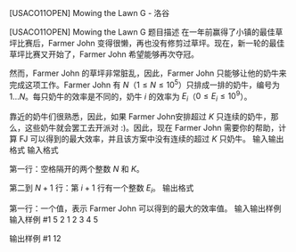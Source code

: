 



[USACO11OPEN] Mowing the Lawn G - 洛谷














[USACO11OPEN] Mowing the Lawn G
题目描述
在一年前赢得了小镇的最佳草坪比赛后，Farmer John 变得很懒，再也没有修剪过草坪。现在，新一轮的最佳草坪比赛又开始了，Farmer John 希望能够再次夺冠。

然而，Farmer John 的草坪非常脏乱，因此，Farmer John 只能够让他的奶牛来完成这项工作。Farmer John 有 $N$（$1\le N\le 10^5$）只排成一排的奶牛，编号为 $1\ldots N$。每只奶牛的效率是不同的，奶牛 $i$ 的效率为 $E_i$（$0\le E_i\le 10^9$）。

靠近的奶牛们很熟悉，因此，如果 Farmer John安排超过 $K$ 只连续的奶牛，那么，这些奶牛就会罢工去开派对 :)。因此，现在 Farmer John 需要你的帮助，计算 FJ 可以得到的最大效率，并且该方案中没有连续的超过 $K$ 只奶牛。
输入输出格式
输入格式

第一行：空格隔开的两个整数 $N$ 和 $K$。

第二到 $N+1$ 行：第 $i+1$ 行有一个整数 $E_i$。
输出格式

第一行：一个值，表示 Farmer John 可以得到的最大的效率值。
输入输出样例
输入样例 #1
5 2
1
2
3
4
5

输出样例 #1
12








